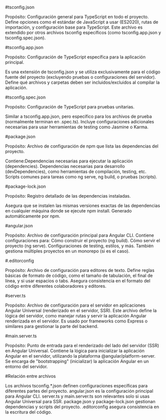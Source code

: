 #tsconfig.json

Propósito: Configuración general para TypeScript en todo el proyecto. Define opciones como el estándar de JavaScript a usar (ES2020), rutas de importación, y configuración base para TypeScript. Este archivo es extendido por otros archivos tsconfig específicos (como tsconfig.app.json y tsconfig.spec.json).

#tsconfig.app.json

Propósito: Configuración de TypeScript específica para la aplicación principal.

Es una extensión de tsconfig.json y se utiliza exclusivamente para el código fuente del proyecto (excluyendo pruebas o configuraciones del servidor). Define qué archivos y carpetas deben ser incluidos/excluidos al compilar la aplicación.

#tsconfig.spec.json

Propósito: Configuración de TypeScript para pruebas unitarias.

Similar a tsconfig.app.json, pero específico para los archivos de prueba (normalmente terminan en .spec.ts). Incluye configuraciones adicionales necesarias para usar herramientas de testing como Jasmine o Karma.

#package.json

Propósito: Archivo de configuración de npm que lista las dependencias del proyecto.

Contiene:Dependencias necesarias para ejecutar la aplicación (dependencies). Dependencias necesarias para desarrollo (devDependencies), como herramientas de compilación, testing, etc. Scripts comunes para tareas como ng serve, ng build, o pruebas (scripts).

#package-lock.json

Propósito: Registro detallado de las dependencias instaladas.

Asegura que se instalen las mismas versiones exactas de las dependencias en cualquier máquina donde se ejecute npm install. Generado automáticamente por npm.

#angular.json

Propósito: Archivo de configuración principal para Angular CLI. Contiene configuraciones para: Cómo construir el proyecto (ng build). Cómo servir el proyecto (ng serve). Configuraciones de testing, estilos, y más. También gestiona múltiples proyectos en un monorepo (si es el caso).

#.editorconfig

Propósito: Archivo de configuración para editores de texto. Define reglas básicas de formato de código, como el tamaño de tabulación, el final de línea, y si usar espacios o tabs. Asegura consistencia en el formato del código entre diferentes colaboradores y editores.

#server.ts

Propósito: Archivo de configuración para el servidor en aplicaciones Angular Universal (renderizado en el servidor, SSR). Este archivo define la lógica del servidor, como manejar rutas y servir la aplicación Angular renderizada en el servidor. Es usado por frameworks como Express o similares para gestionar la parte del backend.

#main.server.ts

Propósito: Punto de entrada para el renderizado del lado del servidor (SSR) en Angular Universal. Contiene la lógica para inicializar la aplicación Angular en el servidor, utilizando la plataforma @angular/platform-server. Se encarga de "bootstrapping" (inicializar) la aplicación Angular en un entorno del servidor.

#Relación entre archivos

Los archivos tsconfig.*.json definen configuraciones específicas para diferentes partes del proyecto. angular.json es la configuración principal para Angular CLI. server.ts y main.server.ts son relevantes solo si usas Angular Universal para SSR. package.json y package-lock.json gestionan dependencias y scripts del proyecto. .editorconfig asegura consistencia en la escritura del código.